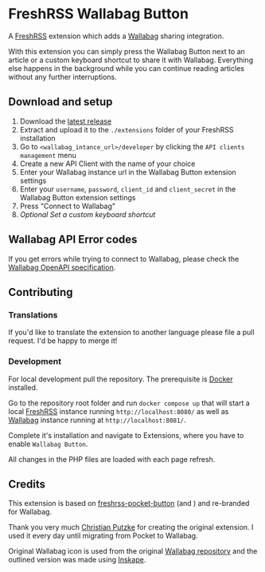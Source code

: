 # FreshRSS Wallabag Button
A [FreshRSS](https://freshrss.org/) extension which adds a [Wallabag](https://wallabag.org/) sharing integration.

With this extension you can simply press the Wallabag Button next to an article or a custom keyboard shortcut to share it with Wallabag. Everything else happens in the background while you can continue reading articles without any further interruptions.

## Download and setup
1. Download the [latest release](https://github.com/Joedmin/xExtension-wallabag-button/releases)
2. Extract and upload it to the `./extensions` folder of your FreshRSS installation
3. Go to `<wallabag_intance_url>/developer` by clicking the `API clients management` menu
4. Create a new API Client with the name of your choice
5. Enter your Wallabag instance url in the Wallabag Button extension settings
6. Enter your `username`, `password`, `client_id` and `client_secret` in the Wallabag Button extension settings
7. Press "Connect to Wallabag"
8. *Optional Set a custom keyboard shortcut*

## Wallabag API Error codes
If you get errors while trying to connect to Wallabag, please check the [Wallabag OpenAPI specification](https://app.wallabag.it/api/doc/).

## Contributing

### Translations
If you'd like to translate the extension to another language please file a pull request. I'd be happy to merge it!

### Development
For local development pull the repository. The prerequisite is [Docker](https://www.docker.com/) installed.

Go to the repository root folder and run `docker compose up` that will start a local [FreshRSS](https://www.freshrss.org/) instance running `http://localhost:8080/` as well as [Wallabag](https://wallabag.org/)  instance running at `http://localhost:8081/`.

Complete it's installation and navigate to Extensions, where you have to enable `Wallabag Button`.

All changes in the PHP files are loaded with each page refresh.

## Credits

This extension is based on [freshrss-pocket-button](https://github.com/christian-putzke/freshrss-pocket-button) (and ) and re-branded for Wallabag.

Thank you very much [Christian Putzke](https://github.com/christian-putzke) for creating the original extension. I used it every day until migrating from Pocket to Wallabag.

Original Wallabag icon is used from the original [Wallabag repository](https://github.com/wallabag/wallabag) and the outlined version was made using [Inskape](https://inkscape.org/).

